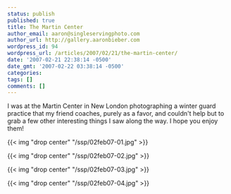 ```yaml
---
status: publish
published: true
title: The Martin Center
author_email: aaron@singleservingphoto.com
author_url: http://gallery.aaronbieber.com
wordpress_id: 94
wordpress_url: /articles/2007/02/21/the-martin-center/
date: '2007-02-21 22:38:14 -0500'
date_gmt: '2007-02-22 03:38:14 -0500'
categories:
tags: []
comments: []
---
```

I was at the Martin Center in New London photographing a winter guard
practice that my friend coaches, purely as a favor, and couldn't help
but to grab a few other interesting things I saw along the way. I hope
you enjoy them!

{{< img "drop center" "/ssp/02feb07-01.jpg" >}}

{{< img "drop center" "/ssp/02feb07-02.jpg" >}}

{{< img "drop center" "/ssp/02feb07-03.jpg" >}}

{{< img "drop center" "/ssp/02feb07-04.jpg" >}}
